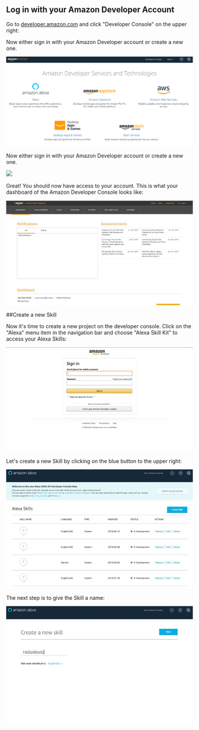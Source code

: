 ## Log in with your Amazon Developer Account

Go to [developer.amazon.com](https://developer.amazon.com/) and click "Developer Console" on the upper right:

Now either sign in with your Amazon Developer account or create a new one.

![](https://github.com/suma-gitrep/alexa-08-02/blob/master/images/developer.png)

Now either sign in with your Amazon Developer account or create a new one.

![](https://github.com/suma-gitrep/alexa-08-02/blob/master/images/amazonsignin.png)

Great! You should now have access to your account. This is what your dashboard of the Amazon Developer Console looks like:

![](images/console.jpg)

##Create a new Skill

Now it's time to create a new project on the developer console. Click on the "Alexa" menu item in the navigation bar and choose "Alexa Skill Kit" to access your Alexa Skills:

![](images/amazonsignin.jpg)

Let's create a new Skill by clicking on the blue button to the upper right:

![](images/newskill.jpg)

The next step is to give the Skill a name:

![](images/createnewalexaskill.jpg)
